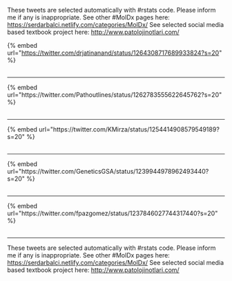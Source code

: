 

These tweets are selected automatically with #rstats code. Please inform me if any is inappropriate.
See other #MolDx pages here: https://serdarbalci.netlify.com/categories/MolDx/ 
See selected social media based textbook project here: http://www.patolojinotlari.com/

{% embed url="https://twitter.com/drjatinanand/status/1264308717689933824?s=20" %}<br>
<br>
<hr>
{% embed url="https://twitter.com/Pathoutlines/status/1262783555622645762?s=20" %}<br>
<br>
<hr>
{% embed url="https://twitter.com/KMirza/status/1254414908579549189?s=20" %}<br>
<br>
<hr>
{% embed url="https://twitter.com/GeneticsGSA/status/1239944978962493440?s=20" %}<br>
<br>
<hr>
{% embed url="https://twitter.com/fpazgomez/status/1237846027744317440?s=20" %}<br>
<br>
<hr>


These tweets are selected automatically with #rstats code. Please inform me if any is inappropriate.
See other #MolDx pages here: https://serdarbalci.netlify.com/categories/MolDx/ 
See selected social media based textbook project here: http://www.patolojinotlari.com/
